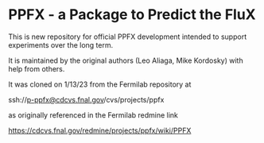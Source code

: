 # PPFX - a Package to Predict the FluX

This is new repository for official PPFX development intended to support experiments over the long term.

It is maintained by the original authors (Leo Aliaga, Mike Kordosky) with help from others.

It was cloned on 1/13/23 from the Fermilab repository at

ssh://p-ppfx@cdcvs.fnal.gov/cvs/projects/ppfx 

as originally referenced in the Fermilab redmine link

https://cdcvs.fnal.gov/redmine/projects/ppfx/wiki/PPFX


